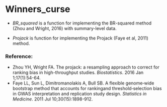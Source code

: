 # Winners_curse

* _BR_squared_ is a function for implementing the BR-squared method (Zhou and Wright, 2016) with summary-level data.

* _Projack_ is function for implementing the Projack (Faye et al, 2011) method.


### Reference:
* Zhou YH, Wright FA. The projack: a resampling approach to correct for ranking bias in high-throughput studies. _Biostatistics_. 2016 Jan 1;17(1):54-64.
* Faye LL, Sun L, Dimitromanolakis A, Bull SB. A flexible genome‐wide bootstrap method that accounts for rankingand threshold‐selection bias in GWAS interpretation and replication study design. _Statistics in Medicine_. 2011 Jul 10;30(15):1898-912.

